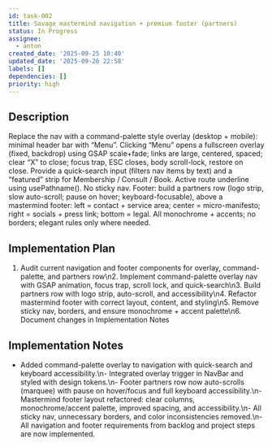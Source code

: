 ```yaml
---
id: task-002
title: Savage mastermind navigation + premium footer (partners)
status: In Progress
assignee:
  - anton
created_date: '2025-09-25 10:40'
updated_date: '2025-09-26 22:58'
labels: []
dependencies: []
priority: high
---
```


## Description

<!-- SECTION:DESCRIPTION:BEGIN -->
Replace the nav with a command-palette style overlay (desktop + mobile): minimal header bar with “Menu”. Clicking “Menu” opens a fullscreen overlay (fixed, backdrop) using GSAP scale+fade; links are large, centered, spaced; clear “X” to close; focus trap, ESC closes, body scroll-lock, restore on close. Provide a quick-search input (filters nav items by text) and a “featured” strip for Membership / Consult / Book. Active route underline using usePathname(). No sticky nav. Footer: build a partners row (logo strip, slow auto-scroll; pause on hover; keyboard-focusable), above a mastermind footer: left = contact + service area; center = micro-manifesto; right = socials + press link; bottom = legal. All monochrome + accents; no borders; elegant rules only where needed.
<!-- SECTION:DESCRIPTION:END -->

## Implementation Plan

<!-- SECTION:PLAN:BEGIN -->
1. Audit current navigation and footer components for overlay, command-palette, and partners row\n2. Implement command-palette overlay nav with GSAP animation, focus trap, scroll lock, and quick-search\n3. Build partners row with logo strip, auto-scroll, and accessibility\n4. Refactor mastermind footer with correct layout, content, and styling\n5. Remove sticky nav, borders, and ensure monochrome + accent palette\n6. Document changes in Implementation Notes
<!-- SECTION:PLAN:END -->

## Implementation Notes

<!-- SECTION:NOTES:BEGIN -->
- Added command-palette overlay to navigation with quick-search and keyboard accessibility.\n- Integrated overlay trigger in NavBar and styled with design tokens.\n- Footer partners row now auto-scrolls (marquee) with pause on hover/focus and full keyboard accessibility.\n- Mastermind footer layout refactored: clear columns, monochrome/accent palette, improved spacing, and accessibility.\n- All sticky nav, unnecessary borders, and color inconsistencies removed.\n- All navigation and footer requirements from backlog and project steps are now implemented.
<!-- SECTION:NOTES:END -->
